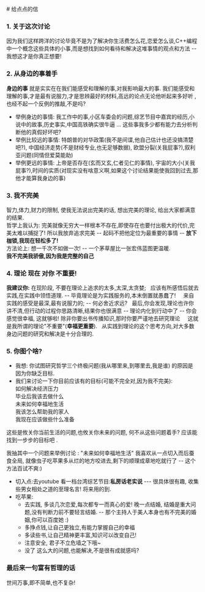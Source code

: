 # 给点点的信

### 1. 关于这次讨论
因为我们这样跨洋的讨论毕竟不是为了解决你生活费怎么花,恋爱怎么谈,C++编程中一个概念这些具体的小事,而是想找到如何看待和解决这堆事情的观点和方法 -- 我想这才是你真正想要!

### 2. 从身边的事着手
**身边的事** 就是实实在在我们能感受和理解的事,对我影响最大的事.
我们能感受和理解的事,才是最有说服力,才是思辨最好的材料,高远的论点无论他听起来多好听 ,也经不起一个反例的推敲,不是吗?

* 举例身边的事情: 我工作中的事,小区车委会的问题,综艺节目中嘉宾的经历,小说中的故事,历史事实,中国高铁确实很牛逼 ...  这些事我多少都有能力去分析判断他的真假好坏吧? 
* 举例比较远的事情: 特朗普的对华政策(我不是间谍,他自己估计也还没搞清楚吧?), 中国经济走势(不是财经专业,也无足够数据), 欧盟分裂(关我屁事?),叙利亚问题(同情但爱莫能助)
* 举例更远的事情: 上帝是否存在(玄而又玄,仁者见仁的事情), 宇宙的大小(关我屁事?),时间的实质(对现实没有啥意义啊,如果这个讨论结果能使我回到过去,那他才能算我身边的事)

### 3. 我不完美
智力,体力,财力的限制, 使我无法说出完美的话, 想出完美的理论, 给出大家都满意的结果.     
哲学上我认为: 完美就像无穷大一样根本不存在,即使存在也要付出极大的代价,完美太难以捕捉了! 所以我放弃追求完美 -- 起码不把他定位为最重要的事情 -- **放下枷锁,我现在轻松多了!**   
方法论上: 想一千次不如做一次!   -- 一个茅草屋比一张宏伟蓝图更温暖.  
**我不完美我骄傲,因为我是完整的自己**

### 4. 理论 现在 对你 不重要!
**我建议你:**
   在现阶段, 不要在理论上追求的太多,太深,太贪婪;  
   应该有所感悟后就去实践,在实践中领悟道理. -- 毕竟理论是为实践服务的,本末倒置就愚蠢了!   
   来自实践的感受是最深,最有说服力的; -- 何必舍近求远?   
   最后,你会发现,理论也许你讲不清,但行动的过程你思路清晰,结果你也很满意 -- 理论内化到行动中了 -- 你会感觉很幸福, 这就够啦!  除非你要出书传播知识,那时你要严谨地去研究理论    
   这就是我所谓的理论"不重要"(**幸福更重要**).   
   从实践到理论的这个思考方向,对大多数身边问题的研究和解决是十分合理的.

### 5. 你图个啥?
* 我想:
    你试图研究哲学三个终极问题(我从哪里来,到哪里去,我是谁) 的原因是 因为你缺乏目标.
* 我们来讨论一下你目前应该有的目标(可能不完全对,因为我不完美):  
    如何解决经济压力  
    毕业后我该去做什么  
    未来如何幸福地生活  
    我该怎么帮助我的家人   
    我现在应该做些什么准备  

这些是攸关你当前生活的问题,也攸关你未来的问题, 何不从这些问题着手?  应该能找到一步步的目标吧 .

我抽其中一个问题来举例讨论 : "未来如何幸福地生活"
我喜欢从一点切入而后蚕食全局, 就像虫子吃苹果多从烂的地方咬进去,剩下的顺理成章地吃就行了 -- 这个方法百试不爽:)
* 切入点:去youtube 看一档台湾综艺节目:**私房话老实说** --- 很具体很有趣, 收集些男女相处之道的至理名言! 将来用的到.
* 吃苹果:
    * 去实践, 多谈几次恋爱,每次都专一而真心的爱! 晚一点结婚, 结婚是重大问题,没有判断力前不要轻言结婚. -- 那个主持人于美人本身也有不完美的婚姻,你可以百度她 :)
    * 多挣点钱,让自己更独立,有能力掌握自己的幸福
    * 多读些书,让自己精神更丰富,知识可以改变自己!
    * 注意安全, 君子不立危墙之下哦~ 
    * 没了
这么大的问题,也能解决,不是很有成就感吗?

### 最后来一句富有哲理的话
世间万事,即不简单,也不复杂!
